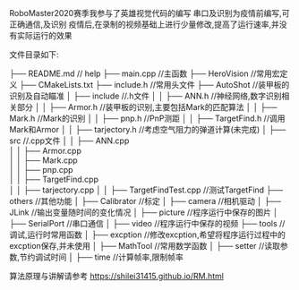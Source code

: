 RoboMaster2020赛季我参与了英雄视觉代码的编写
串口及识别为疫情前编写,可正确通信,及识别
疫情后,在录制的视频基础上进行少量修改,提高了运行速率,并没有实际运行的效果

文件目录如下:

├── README.md                   // help
├── main.cpp                    //主函数
├── HeroVision                  //常用宏定义
├── CMakeLists.txt
├── include.h					//常用头文件
├── AutoShot                    //装甲板的识别及自动瞄准
│   ├── include                 //.h文件
│   │   ├── ANN.h				//神经网络,数字识别相关部分
│   │   ├── Armor.h				//装甲板的识别,主要包括Mark的匹配算法
│   │   ├── Mark.h				//Mark的识别
│   │   ├── pnp.h				//PnP测距
│   │   ├── TargetFind.h		//调用Mark和Armor
│   │   ├── tarjectory.h		//考虑空气阻力的弹道计算(未完成)
│   ├── src						//.cpp文件
│   │   ├── ANN.cpp				
│   │   ├── Armor.cpp				
│   │   ├── Mark.cpp			
│   │   ├── pnp.cpp			
│   │   ├── TargetFind.cpp		
│   │   ├── tarjectory.cpp
│   │   ├── TargetFindTest.cpp	//测试TargetFind
├── others                    	//其他功能
│   ├── Calibrator              //标定
│   ├── camera					//相机驱动
│   ├── JLink					//输出变量随时间的变化情况
│   ├── picture					//程序运行中保存的图片
│   ├── SerialPort				//串口通信
│   ├── video					//程序运行中保存的视频
├── tools						//调试,运行时常用函数
│   ├── excption				//修改excption,希望将程序运行过程中的excption保存,并未使用
│   ├── MathTool				//常用数学函数
│   ├── setter					//读取参数,节约调试时间
│   ├── time					//计算帧率,限制帧率

算法原理与讲解请参考 https://shilei31415.github.io/RM.html
